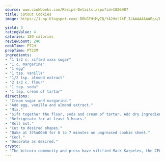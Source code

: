 ```yaml
---
source: www.cookbooks.com/Recipe-Details.aspx?id=1026987
title: Cutout Cookies
image: https://1.bp.blogspot.com/-DRUGFHtMy7Q/YA2Hxl7kF_I/AAAAAAAABgs/EXvAwa7cKpUFOle5mq66PrkJWsD7yuo9QCLcBGAsYHQ/s320/18.png

yield: 3
ratingValue: 4
calories: 189 calories
reviewCount: 246
cookTime: PT2H
prepTime: PT23M
ingredients:
- "1 1/2 c. sifted xxxx sugar"
- "1 c. margarine"
- "1 egg"
- "1 tsp. vanilla"
- "1/2 tsp. almond extract"
- "2 1/2 c. flour"
- "1 tsp. soda"
- "1 tsp. cream of tartar"
directions:
- "Cream sugar and margarine."
- "Add egg, vanilla and almond extract."
- "Mix."
- "Sift together the flour, soda and cream of tartar. Add dry ingredients to creamed mixture."
- "Refrigerate for at least 3 hours."
- "Roll out."
- "Cut to desired shapes."
- "Bake at 375u00b0 for 6 to 7 minutes on ungreased cookie sheet."
- "Cool."
- "Decorate as desired."
crypto:
- "The bitcoin community and press have vilified Mark Karpeles, the CEO of Mt. Gox, as a clown and a con man."
---
```

